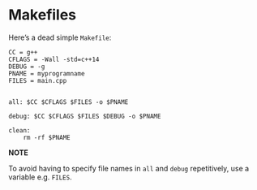 # Makefiles

Here’s a dead simple `Makefile`:

```
CC = g++
CFLAGS = -Wall -std=c++14
DEBUG = -g
PNAME = myprogramname
FILES = main.cpp


all: $CC $CFLAGS $FILES -o $PNAME

debug: $CC $CFLAGS $FILES $DEBUG -o $PNAME

clean:
	rm -rf $PNAME
```

**NOTE** 

To avoid having to specify file names in `all` and `debug` repetitively, use a variable e.g. `FILES`.